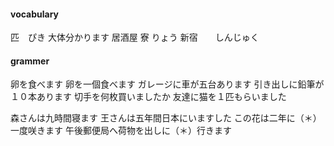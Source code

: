 
#### vocabulary
匹　ぴき
大体分かります
居酒屋
寮	りょう
新宿　　しんじゅく



#### grammer
卵を食べます
卵を一個食べます
ガレージに車が五台あります
引き出しに鉛筆が１０本あります
切手を何枚買いましたか
友達に猫を１匹もらいました


森さんは九時間寝ます
王さんは五年間日本にいますした
この花は二年に（＊）一度咲きます
午後郵便局へ荷物を出しに（＊）行きます

